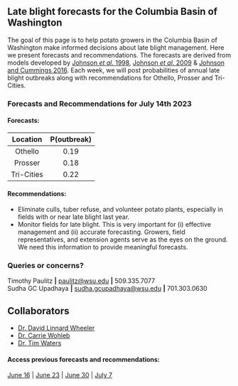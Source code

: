 ## Late blight forecasts for the Columbia Basin of Washington
The goal of this page is to help potato growers in the Columbia Basin of Washington make informed decisions about late blight management. Here we present forecasts and recommendations. The forecasts are derived from models developed by [Johnson *et al*. 1998](https://apsjournals.apsnet.org/doi/pdfplus/10.1094/PDIS.1998.82.6.642), [Johnson *et al*. 2009](https://apsjournals.apsnet.org/doi/pdfplus/10.1094/PDIS-93-3-0272) & [Johnson and Cummings 2016](https://link.springer.com/article/10.1007/s12230-016-9500-1). Each week, we will post probabilities of annual late blight outbreaks along with recommendations for Othello, Prosser and Tri-Cities.

###  Forecasts and Recommendations for July 14th 2023
#### Forecasts:

| Location | P(outbreak) |
| :---: | :---: |
| Othello | 0.19 |
| Prosser | 0.18 |
| Tri-Cities | 0.22 |

#### Recommendations:

* Eliminate culls, tuber refuse, and volunteer potato plants, especially in fields with or near late blight last year.
* Monitor fields for late blight. This is very important for (i) effective management and (ii) accurate forecasting. Growers, field representatives, and extension agents serve as the eyes on the ground. We need this information to provide meaningful forecasts.

### Queries or concerns?
Timothy Paulitz **|** paulitz@wsu.edu **|** 509.335.7077  
Sudha GC Upadhaya **|** sudha.gcupadhaya@wsu.edu **|** 701.303.0630

## Collaborators
- [Dr. David Linnard Wheeler](https://www.linkedin.com/in/david-linnard/)
- [Dr. Carrie Wohleb](http://potatoes.wsu.edu/personnel/wohleb/)
- [Dr. Tim Waters](http://potatoes.wsu.edu/personnel/waters/)


#### Access previous forecasts and recommendations:
 [June 16](https://github.com/d-linnard/LateBlight/blob/main/Forecasts%26Recommendations/2023/6_17_23.md) | [June 23](https://github.com/d-linnard/LateBlight/blob/main/Forecasts%26Recommendations/2023/6_23_23.md) | [June 30](https://github.com/d-linnard/LateBlight/blob/main/Forecasts%26Recommendations/2023/6_30_23.md) | [July 7](https://github.com/d-linnard/LateBlight/blob/main/Forecasts%26Recommendations/2023/7_7_23.md)

